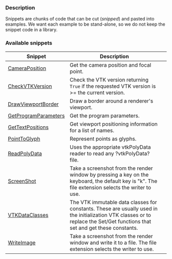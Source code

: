 ### Description

Snippets are chunks of code that can be cut (*snipped*) and pasted into examples. We want each example to be stand-alone, so we do not keep the snippet code in a library.


### Available snippets

| Snippet | Description | |
| -------------- | ------------- | ------- |
[CameraPosition](/PythonicAPI/Snippets/CameraPosition.md) | Get the camera position and focal point.
[CheckVTKVersion](/PythonicAPI/Snippets/CheckVTKVersion.md) | Check the VTK version returning `True` if the requested VTK version is >= the current version.
[DrawViewportBorder](/PythonicAPI/Snippets/DrawViewportBorder.md) | Draw a border around a renderer's viewport.
[GetProgramParameters](/PythonicAPI/Snippets/GetProgramParameters.md) | Get the program parameters.
[GetTextPositions](/PythonicAPI/Snippets/GetTextPositions.md) | Get viewport positioning information for a list of names.
[PointToGlyph](/PythonicAPI/Snippets/PointToGlyph.md) | Represent points as glyphs.
[ReadPolyData](/PythonicAPI/Snippets/ReadPolyData.md) | Uses the appropriate vtkPolyData reader to read any ?vtkPolyData? file.
[ScreenShot](/PythonicAPI/Snippets/ScreenshotCallback.md) | Take a screenshot from the render window by pressing a key on the keyboard, the default key is "k". The file extension selects the writer to use.
[VTKDataClasses](/PythonicAPI/Snippets/VTKDataClasses.md) | The VTK immutable data classes for constants. These are usually used in the initialization VTK classes or to replace the Set/Get functions that set and get these constants.
[WriteImage](/PythonicAPI/Snippets/WriteImage.md) | Take a screenshot from the render window and write it to a file. The file extension selects the writer to use.
